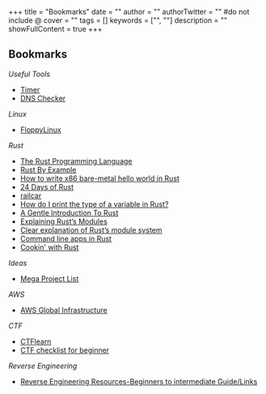 +++
title = "Bookmarks"
date = ""
author = ""
authorTwitter = "" #do not include @
cover = ""
tags = []
keywords = ["", ""]
description = ""
showFullContent = true
+++

## Bookmarks


*Useful Tools*

* [Timer](https://d1f28333hybq4l.cloudfront.net/timer.html)
* [DNS Checker](https://dnschecker.org)

*Linux*

* [FloppyLinux](https://bits.p1x.in/floppinux-an-embedded-linux-on-a-single-floppy/)

*Rust*

* [The Rust Programming Language](https://doc.rust-lang.org/book/)
* [Rust By Example](https://doc.rust-lang.org/rust-by-example/)
* [How to write x86 bare-metal hello world in Rust](https://yushiomote.org/posts/baremetal)
* [24 Days of Rust](https://zsiciarz.github.io/24daysofrust/)
* [railcar](https://github.com/oracle/railcar/tree/v1.0.0)
* [How do I print the type of a variable in Rust?](https://stackoverflow.com/questions/21747136/how-do-i-print-the-type-of-a-variable-in-rust/43508373#43508373)
* [A Gentle Introduction To Rust](https://stevedonovan.github.io/rust-gentle-intro/)
* [Explaining Rust’s Modules](https://betterprogramming.pub/explaining-rusts-modules-420d38eed6c5)
* [Clear explanation of Rust’s module system](http://www.sheshbabu.com/posts/rust-module-system/)
* [Command line apps in Rust](https://rust-cli.github.io/book)
* [Cookin' with Rust](https://rust-lang-nursery.github.io/rust-cookbook/)

*Ideas*

* [Mega Project List](https://github.com/karan/Projects)

*AWS*

* [AWS Global Infrastructure](https://aws.amazon.com/about-aws/global-infrastructure)

*CTF*

* [CTFlearn](https://ctflearn.com)
* [CTF checklist for beginner](https://fareedfauzi.gitbook.io/ctf-checklist-for-beginner/)

*Reverse Engineering*
* [Reverse Engineering Resources-Beginners to intermediate Guide/Links](https://bbinfosec.medium.com/reverse-engineering-resources-beginners-to-intermediate-guide-links-f64c207505ed)
